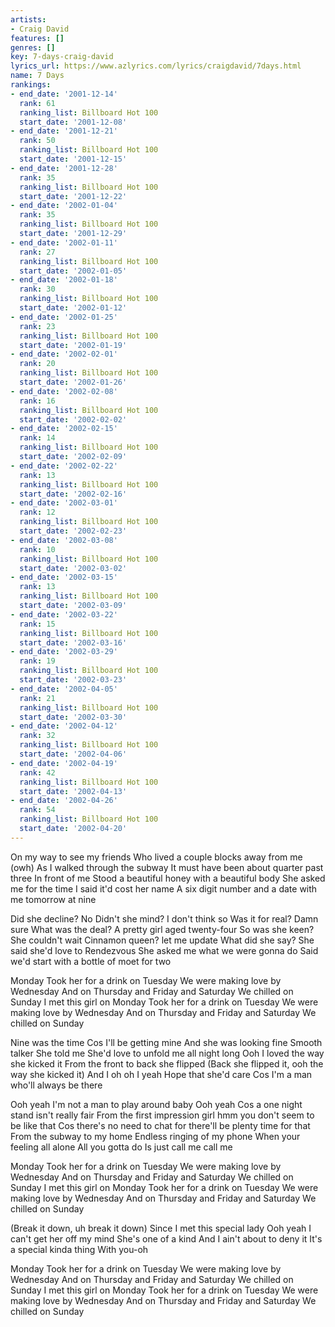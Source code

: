 ```yaml
---
artists:
- Craig David
features: []
genres: []
key: 7-days-craig-david
lyrics_url: https://www.azlyrics.com/lyrics/craigdavid/7days.html
name: 7 Days
rankings:
- end_date: '2001-12-14'
  rank: 61
  ranking_list: Billboard Hot 100
  start_date: '2001-12-08'
- end_date: '2001-12-21'
  rank: 50
  ranking_list: Billboard Hot 100
  start_date: '2001-12-15'
- end_date: '2001-12-28'
  rank: 35
  ranking_list: Billboard Hot 100
  start_date: '2001-12-22'
- end_date: '2002-01-04'
  rank: 35
  ranking_list: Billboard Hot 100
  start_date: '2001-12-29'
- end_date: '2002-01-11'
  rank: 27
  ranking_list: Billboard Hot 100
  start_date: '2002-01-05'
- end_date: '2002-01-18'
  rank: 30
  ranking_list: Billboard Hot 100
  start_date: '2002-01-12'
- end_date: '2002-01-25'
  rank: 23
  ranking_list: Billboard Hot 100
  start_date: '2002-01-19'
- end_date: '2002-02-01'
  rank: 20
  ranking_list: Billboard Hot 100
  start_date: '2002-01-26'
- end_date: '2002-02-08'
  rank: 16
  ranking_list: Billboard Hot 100
  start_date: '2002-02-02'
- end_date: '2002-02-15'
  rank: 14
  ranking_list: Billboard Hot 100
  start_date: '2002-02-09'
- end_date: '2002-02-22'
  rank: 13
  ranking_list: Billboard Hot 100
  start_date: '2002-02-16'
- end_date: '2002-03-01'
  rank: 12
  ranking_list: Billboard Hot 100
  start_date: '2002-02-23'
- end_date: '2002-03-08'
  rank: 10
  ranking_list: Billboard Hot 100
  start_date: '2002-03-02'
- end_date: '2002-03-15'
  rank: 13
  ranking_list: Billboard Hot 100
  start_date: '2002-03-09'
- end_date: '2002-03-22'
  rank: 15
  ranking_list: Billboard Hot 100
  start_date: '2002-03-16'
- end_date: '2002-03-29'
  rank: 19
  ranking_list: Billboard Hot 100
  start_date: '2002-03-23'
- end_date: '2002-04-05'
  rank: 21
  ranking_list: Billboard Hot 100
  start_date: '2002-03-30'
- end_date: '2002-04-12'
  rank: 32
  ranking_list: Billboard Hot 100
  start_date: '2002-04-06'
- end_date: '2002-04-19'
  rank: 42
  ranking_list: Billboard Hot 100
  start_date: '2002-04-13'
- end_date: '2002-04-26'
  rank: 54
  ranking_list: Billboard Hot 100
  start_date: '2002-04-20'
---
```


On my way to see my friends
Who lived a couple blocks away from me (owh)
As I walked through the subway
It must have been about quarter past three
In front of me
Stood a beautiful honey with a beautiful body
She asked me for the time
I said it'd cost her name
A six digit number and a date with me tomorrow at nine

Did she decline? No
Didn't she mind? I don't think so
Was it for real? Damn sure
What was the deal? A pretty girl aged twenty-four
So was she keen? She couldn't wait
Cinnamon queen? let me update
What did she say? She said she'd love to
Rendezvous
She asked me what we were gonna do
Said we'd start with a bottle of moet for two

Monday
Took her for a drink on Tuesday
We were making love by Wednesday
And on Thursday and Friday and Saturday
We chilled on Sunday
I met this girl on Monday
Took her for a drink on Tuesday
We were making love by Wednesday
And on Thursday and Friday and Saturday
We chilled on Sunday

Nine was the time
Cos I'll be getting mine
And she was looking fine
Smooth talker
She told me
She'd love to unfold me all night long
Ooh I loved the way she kicked it
From the front to back she flipped
(Back she flipped it, ooh the way she kicked it)
And I oh oh I yeah
Hope that she'd care
Cos I'm a man who'll always be there

Ooh yeah
I'm not a man to play around baby
Ooh yeah
Cos a one night stand isn't really fair
From the first impression girl hmm you don't seem to be like that
Cos there's no need to chat for there'll be plenty time for that
From the subway to my home
Endless ringing of my phone
When your feeling all alone
All you gotta do
Is just call me call me

Monday
Took her for a drink on Tuesday
We were making love by Wednesday
And on Thursday and Friday and Saturday
We chilled on Sunday
I met this girl on Monday
Took her for a drink on Tuesday
We were making love by Wednesday
And on Thursday and Friday and Saturday
We chilled on Sunday

(Break it down, uh break it down)
Since I met this special lady
Ooh yeah
I can't get her off my mind
She's one of a kind
And I ain't about to deny it
It's a special kinda thing
With you-oh

Monday
Took her for a drink on Tuesday
We were making love by Wednesday
And on Thursday and Friday and Saturday
We chilled on Sunday
I met this girl on Monday
Took her for a drink on Tuesday
We were making love by Wednesday
And on Thursday and Friday and Saturday
We chilled on Sunday




